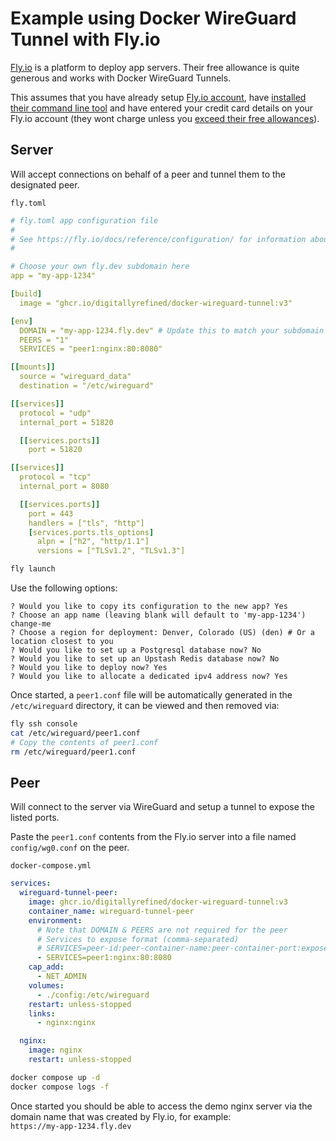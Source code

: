 # Example using Docker WireGuard Tunnel with Fly.io

[Fly.io](https://fly.io/) is a platform to deploy app servers. Their free allowance is quite generous and works with Docker WireGuard Tunnels.

This assumes that you have already setup [Fly.io account](https://fly.io/), have [installed their command line tool](https://fly.io/docs/hands-on/install-flyctl/) and have entered your credit card details on your Fly.io account (they wont charge unless you [exceed their free allowances](https://fly.io/docs/about/pricing/)).

## Server

Will accept connections on behalf of a peer and tunnel them to the designated peer.

`fly.toml`

```yml
# fly.toml app configuration file
#
# See https://fly.io/docs/reference/configuration/ for information about how to use this file.
#

# Choose your own fly.dev subdomain here
app = "my-app-1234"

[build]
  image = "ghcr.io/digitallyrefined/docker-wireguard-tunnel:v3"

[env]
  DOMAIN = "my-app-1234.fly.dev" # Update this to match your subdomain
  PEERS = "1"
  SERVICES = "peer1:nginx:80:8080"

[[mounts]]
  source = "wireguard_data"
  destination = "/etc/wireguard"

[[services]]
  protocol = "udp"
  internal_port = 51820

  [[services.ports]]
    port = 51820

[[services]]
  protocol = "tcp"
  internal_port = 8080

  [[services.ports]]
    port = 443
    handlers = ["tls", "http"]
    [services.ports.tls_options]
      alpn = ["h2", "http/1.1"]
      versions = ["TLSv1.2", "TLSv1.3"]
```

```bash
fly launch
```
Use the following options:

```log
? Would you like to copy its configuration to the new app? Yes
? Choose an app name (leaving blank will default to 'my-app-1234') change-me
? Choose a region for deployment: Denver, Colorado (US) (den) # Or a location closest to you
? Would you like to set up a Postgresql database now? No
? Would you like to set up an Upstash Redis database now? No
? Would you like to deploy now? Yes
? Would you like to allocate a dedicated ipv4 address now? Yes
```

Once started, a `peer1.conf` file will be automatically generated in the `/etc/wireguard` directory, it can be viewed and then removed via:

```bash
fly ssh console
cat /etc/wireguard/peer1.conf
# Copy the contents of peer1.conf
rm /etc/wireguard/peer1.conf
```

## Peer

Will connect to the server via WireGuard and setup a tunnel to expose the listed ports.

Paste the `peer1.conf` contents from the Fly.io server into a file named `config/wg0.conf` on the peer.

`docker-compose.yml`

```yml
services:
  wireguard-tunnel-peer:
    image: ghcr.io/digitallyrefined/docker-wireguard-tunnel:v3
    container_name: wireguard-tunnel-peer
    environment:
      # Note that DOMAIN & PEERS are not required for the peer
      # Services to expose format (comma-separated)
      # SERVICES=peer-id:peer-container-name:peer-container-port:expose-port-as
      - SERVICES=peer1:nginx:80:8080
    cap_add:
      - NET_ADMIN
    volumes:
      - ./config:/etc/wireguard
    restart: unless-stopped
    links:
      - nginx:nginx

  nginx:
    image: nginx
    restart: unless-stopped
```

```bash
docker compose up -d
docker compose logs -f
```

Once started you should be able to access the demo nginx server via the domain name that was created by Fly.io, for example:   
`https://my-app-1234.fly.dev`
